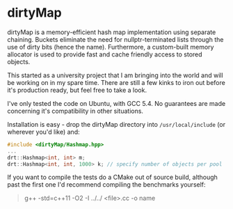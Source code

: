 # dirtyMap

dirtyMap is a memory-efficient hash map implementation
using separate chaining. Buckets eliminate the need for nullptr-terminated
lists through the use of dirty bits (hence the name).
Furthermore, a custom-built memory allocator is used to provide fast and
cache friendly access to stored objects.

This started as a university project that I am bringing
into the world and will be working on in my spare time.
There are still a few kinks to iron out before it's production ready,
but feel free to take a look.

I've only tested the code on Ubuntu, with GCC 5.4.
No guarantees are made concerning it's compatibility in other
situations.

Installation is easy - drop the dirtyMap directory into
`/usr/local/include` (or wherever you'd like) and:

```c++
#include <dirtyMap/Hashmap.hpp>
...
drt::Hashmap<int, int> m;
drt::Hashmap<int, int, 1000> k; // specify number of objects per pool
```

If you want to compile the tests do a CMake out of source build,
although past the first one I'd recommend compiling the benchmarks
yourself:

> g++ -std=c++11 -O2 -I ../../ \<file\>.cc -o name

